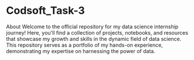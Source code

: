 # Codsoft_Task-3
About Welcome to the official repository for my data science internship journey! Here, you'll find a collection of projects, notebooks, and resources that showcase my growth and skills in the dynamic field of data science. This repository serves as a portfolio of my hands-on experience, demonstrating my expertise on harnessing the power of data.
